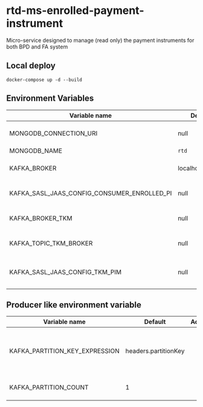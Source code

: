 # rtd-ms-enrolled-payment-instrument

Micro-service designed to manage (read only) the payment instruments for both BPD and FA system

## Local deploy

```
docker-compose up -d --build
```

## Environment Variables

| Variable name                               | Default         | Accepted        | Description                           |
|---------------------------------------------|-----------------|-----------------|---------------------------------------|
| MONGODB_CONNECTION_URI                      | null            | `mongodb://...` | Connection string to mongodb          |
| MONGODB_NAME                                | `rtd`           | string          | The db name                           |
| KAFKA_BROKER                                | localhost:29095 | `hostname:port` | The kafka broker host + port          |
| KAFKA_SASL_JAAS_CONFIG_CONSUMER_ENROLLED_PI | null            |                 | Configuration for JAAS authentication |
| KAFKA_BROKER_TKM                            | null            |                 | Kafka broker related to TKM           |
| KAFKA_TOPIC_TKM_BROKER                      | null            |                 | Kafka topic related to TKM            |
| KAFKA_SASL_JAAS_CONFIG_TKM_PIM              | null            |                 | JAAS authentication as TKM consumer   |

## Producer like environment variable

| Variable name                               | Default              | Accepted        | Description                                       |
|---------------------------------------------|----------------------|-----------------|---------------------------------------------------|
| KAFKA_PARTITION_KEY_EXPRESSION              | headers.partitionKey |                 | A spring SpEL expression to extract partition key |
| KAFKA_PARTITION_COUNT                       | 1                    |                 | Number of kafka partitions                        |